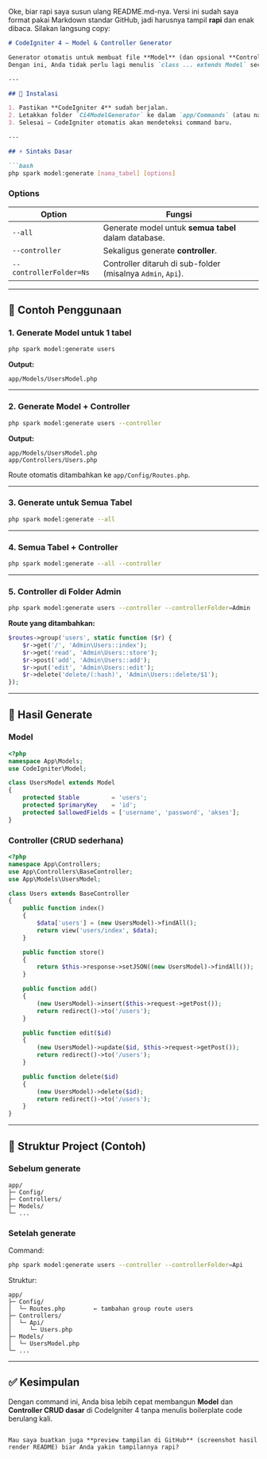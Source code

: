Oke, biar rapi saya susun ulang README.md-nya. Versi ini sudah saya format pakai Markdown standar GitHub, jadi harusnya tampil **rapi** dan enak dibaca. Silakan langsung copy:

````markdown
# CodeIgniter 4 – Model & Controller Generator

Generator otomatis untuk membuat file **Model** (dan opsional **Controller**) dari skema database.  
Dengan ini, Anda tidak perlu lagi menulis `class ... extends Model` secara berulang.

---

## 🚀 Instalasi

1. Pastikan **CodeIgniter 4** sudah berjalan.  
2. Letakkan folder `Ci4ModelGenerator` ke dalam `app/Commands` (atau namespace lain sesuai kebutuhan).  
3. Selesai – CodeIgniter otomatis akan mendeteksi command baru.  

---

## ⚡ Sintaks Dasar

```bash
php spark model:generate [nama_tabel] [options]
````

### Options

| Option                  | Fungsi                                                      |
| ----------------------- | ----------------------------------------------------------- |
| `--all`                 | Generate model untuk **semua tabel** dalam database.        |
| `--controller`          | Sekaligus generate **controller**.                          |
| `--controllerFolder=Ns` | Controller ditaruh di sub-folder (misalnya `Admin`, `Api`). |

---

## 📌 Contoh Penggunaan

### 1. Generate Model untuk 1 tabel

```bash
php spark model:generate users
```

**Output:**

```
app/Models/UsersModel.php
```

---

### 2. Generate Model + Controller

```bash
php spark model:generate users --controller
```

**Output:**

```
app/Models/UsersModel.php
app/Controllers/Users.php
```

Route otomatis ditambahkan ke `app/Config/Routes.php`.

---

### 3. Generate untuk Semua Tabel

```bash
php spark model:generate --all
```

---

### 4. Semua Tabel + Controller

```bash
php spark model:generate --all --controller
```

---

### 5. Controller di Folder Admin

```bash
php spark model:generate users --controller --controllerFolder=Admin
```

**Route yang ditambahkan:**

```php
$routes->group('users', static function ($r) {
    $r->get('/', 'Admin\Users::index');
    $r->get('read', 'Admin\Users::store');
    $r->post('add', 'Admin\Users::add');
    $r->put('edit', 'Admin\Users::edit');
    $r->delete('delete/(:hash)', 'Admin\Users::delete/$1');
});
```

---

## 📝 Hasil Generate

### Model

```php
<?php
namespace App\Models;
use CodeIgniter\Model;

class UsersModel extends Model
{
    protected $table         = 'users';
    protected $primaryKey    = 'id';
    protected $allowedFields = ['username', 'password', 'akses'];
}
```

### Controller (CRUD sederhana)

```php
<?php
namespace App\Controllers;
use App\Controllers\BaseController;
use App\Models\UsersModel;

class Users extends BaseController
{
    public function index()
    {
        $data['users'] = (new UsersModel)->findAll();
        return view('users/index', $data);
    }

    public function store()
    {
        return $this->response->setJSON((new UsersModel)->findAll());
    }

    public function add()
    {
        (new UsersModel)->insert($this->request->getPost());
        return redirect()->to('/users');
    }

    public function edit($id)
    {
        (new UsersModel)->update($id, $this->request->getPost());
        return redirect()->to('/users');
    }

    public function delete($id)
    {
        (new UsersModel)->delete($id);
        return redirect()->to('/users');
    }
}
```

---

## 📂 Struktur Project (Contoh)

### Sebelum generate

```
app/
├─ Config/
├─ Controllers/
├─ Models/
└─ ...
```

### Setelah generate

Command:

```bash
php spark model:generate users --controller --controllerFolder=Api
```

Struktur:

```
app/
├─ Config/
│  └─ Routes.php        ← tambahan group route users
├─ Controllers/
│  └─ Api/
│     └─ Users.php
├─ Models/
│  └─ UsersModel.php
└─ ...
```

---

## ✅ Kesimpulan

Dengan command ini, Anda bisa lebih cepat membangun **Model** dan **Controller CRUD dasar** di CodeIgniter 4 tanpa menulis boilerplate code berulang kali.

```

Mau saya buatkan juga **preview tampilan di GitHub** (screenshot hasil render README) biar Anda yakin tampilannya rapi?
```
